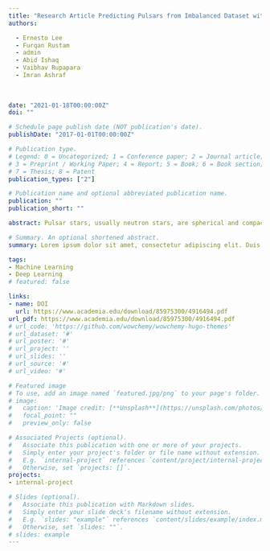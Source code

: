 ```yaml
---
title: "Research Article Predicting Pulsars from Imbalanced Dataset with Hybrid Resampling Approach"
authors:

  - Ernesto Lee
  - Furqan Rustam
  - admin
  - Abid Ishaq
  - Vaibhav Rupapara
  - Imran Ashraf
  
  
  
date: "2021-01-18T00:00:00Z"
doi: ""

# Schedule page publish date (NOT publication's date).
publishDate: "2017-01-01T00:00:00Z"

# Publication type.
# Legend: 0 = Uncategorized; 1 = Conference paper; 2 = Journal article;
# 3 = Preprint / Working Paper; 4 = Report; 5 = Book; 6 = Book section;
# 7 = Thesis; 8 = Patent
publication_types: ["2"]

# Publication name and optional abbreviated publication name.
publication: ""
publication_short: ""

abstract: Pulsar stars, usually neutron stars, are spherical and compact objects containing a large quantity of mass. Each pulsar star possesses a magnetic field and emits a slightly different pattern of electromagnetic radiation which is used to identify the potential candidates for a real pulsar star. Pulsar stars are considered an important cosmic phenomenon, and scientists use them to study nuclear physics, gravitational waves, and collisions between black holes. Defining the process of automatic detection of pulsar stars can accelerate the study of pulsar stars by scientists. is study contrives an accurate and efficient approach for true pulsar detection using supervised machine learning. For experiments, the high time-resolution (HTRU2) dataset is used in this study. To resolve the data imbalance problem and overcome model overfitting, a hybrid resampling approach is presented in this study. Experiments are performed with imbalanced and balanced datasets using well-known machine learning algorithms. Results demonstrate that the proposed hybrid resampling approach proves highly influential to avoid model overfitting and increase the prediction accuracy. With the proposed hybrid resampling approach, the extra tree classifier achieves a 0.993 accuracy score for true pulsar star prediction.

# Summary. An optional shortened abstract.
summary: Lorem ipsum dolor sit amet, consectetur adipiscing elit. Duis posuere tellus ac convallis placerat. Proin tincidunt magna sed ex sollicitudin condimentum.

tags:
- Machine Learning
- Deep Learning
# featured: false

links:
- name: DOI
  url: https://www.academia.edu/download/85975300/4916494.pdf
url_pdf: https://www.academia.edu/download/85975300/4916494.pdf
# url_code: 'https://github.com/wowchemy/wowchemy-hugo-themes'
# url_dataset: '#'
# url_poster: '#'
# url_project: ''
# url_slides: ''
# url_source: '#'
# url_video: '#'

# Featured image
# To use, add an image named `featured.jpg/png` to your page's folder. 
# image:
#   caption: 'Image credit: [**Unsplash**](https://unsplash.com/photos/s9CC2SKySJM)'
#   focal_point: ""
#   preview_only: false

# Associated Projects (optional).
#   Associate this publication with one or more of your projects.
#   Simply enter your project's folder or file name without extension.
#   E.g. `internal-project` references `content/project/internal-project/index.md`.
#   Otherwise, set `projects: []`.
projects:
- internal-project

# Slides (optional).
#   Associate this publication with Markdown slides.
#   Simply enter your slide deck's filename without extension.
#   E.g. `slides: "example"` references `content/slides/example/index.md`.
#   Otherwise, set `slides: ""`.
# slides: example
---
```


<!-- {{% callout note %}}
Create your slides in Markdown - click the *Slides* button to check out the example.
{{% /callout %}}

Supplementary notes can be added here, including [code, math, and images](https://wowchemy.com/docs/writing-markdown-latex/). -->
